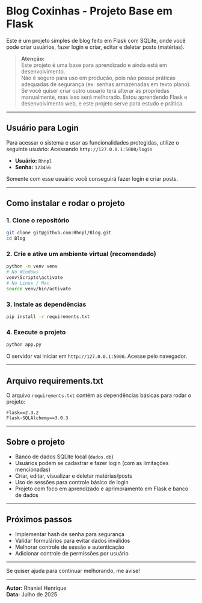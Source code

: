
# Blog Coxinhas - Projeto Base em Flask

Este é um projeto simples de blog feito em Flask com SQLite, onde você pode criar usuários, fazer login e criar, editar e deletar posts (matérias).  

> **Atenção:**  
> Este projeto é uma base para aprendizado e ainda está em desenvolvimento.  
> Não é seguro para uso em produção, pois não possui práticas adequadas de segurança (ex: senhas armazenadas em texto plano).  
> Se você quiser criar outro usuario tera alterar as propriedas manualmente, mas isso será melhorado.
> Estou aprendendo Flask e desenvolvimento web, e este projeto serve para estudo e prática.

---

## Usuário para Login

Para acessar o sistema e usar as funcionalidades protegidas, utilize o seguinte usuário:
Acessando `http://127.0.0.1:5000/login`

- **Usuário:** `Rhnpl`  
- **Senha:** `123456`

Somente com esse usuário você conseguirá fazer login e criar posts.

---

## Como instalar e rodar o projeto

### 1. Clone o repositório

```bash
git clone git@github.com:Rhnpl/Blog.git
cd Blog
```

### 2. Crie e ative um ambiente virtual (recomendado)

```bash
python -m venv venv
# No Windows
venv\Scripts\activate
# No Linux / Mac
source venv/bin/activate
```

### 3. Instale as dependências

```bash
pip install -r requirements.txt
```

### 4. Execute o projeto

```bash
python app.py
```

O servidor vai iniciar em `http://127.0.0.1:5000`. Acesse pelo navegador.

---

## Arquivo requirements.txt

O arquivo `requirements.txt` contém as dependências básicas para rodar o projeto:

```
Flask==2.3.2
Flask-SQLAlchemy==3.0.3
```

---

## Sobre o projeto

- Banco de dados SQLite local (`dados.db`)
- Usuários podem se cadastrar e fazer login (com as limitações mencionadas)
- Criar, editar, visualizar e deletar matérias/posts
- Uso de sessões para controle básico de login
- Projeto com foco em aprendizado e aprimoramento em Flask e banco de dados

---

## Próximos passos

- Implementar hash de senha para segurança
- Validar formulários para evitar dados inválidos
- Melhorar controle de sessão e autenticação
- Adicionar controle de permissões por usuário

---

Se quiser ajuda para continuar melhorando, me avise!

---

**Autor:** Rhaniel Henrique  
**Data:** Julho de 2025
